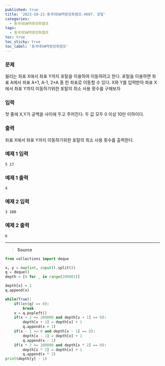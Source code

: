 ```yaml
---
published: true
title: '2023-10-21-동국대SW역량강화캠프-4697. 포탈'
categories:
  - 동국대SW역량강화캠프
tags:
  - 동국대SW역량강화캠프
toc: true
toc_sticky: true
toc_label: '동국대SW역량강화캠프'
---
```


### **문제**

윌리는 좌표 X에서 좌표 Y까지 포탈을 이용하여 이동하려고 한다.
포탈을 이용하면 좌표 A에서 좌표 A+1, A-1, 2\*A 중 한 좌표로 이동할 수 있다.
X와 Y를 입력받아 좌표 X에서 좌표 Y까지 이동하기위한 포탈의 최소 사용 횟수를 구해보자

### **입력**

첫 줄에 X,Y가 공백을 사이에 두고 주어진다. 두 값 모두 0 이상 10만 이하이다.

### **출력**

좌표 X에서 좌표 Y까지 이동하기위한 포탈의 최소 사용 횟수를 출력한다.

### **예제 1 입력**

```
5 17
```

### **예제 1 출력**

```
4
```

### **예제 2 입력**

```
3 100
```

### **예제 2 출력**

```
6
```

---

> **Source**

```python
from collections import deque

x, y = map(int, input().split())
q = deque()
depth = [0 for _ in range(200001)]

depth[x] = 1
q.append(x)

while(True):
	if(len(q) == 0):
		break
	x = q.popleft()
	if(x + 1 <= 200000 and depth[x + 1] == 0):
		depth[x + 1] = depth[x] + 1
		q.append(x + 1)
	if(x - 1 >= 0 and depth[x - 1] == 0):
		depth[x - 1] = depth[x] + 1
		q.append(x - 1)
	if(x * 2 <= 200000 and depth[x * 2] == 0):
		depth[x * 2] = depth[x] + 1
		q.append(x * 2)
print(depth[y] - 1)
```
